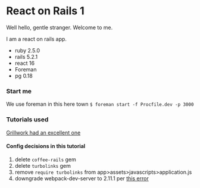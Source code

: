 # React on Rails 1  

Well hello, gentle stranger. Welcome to me.

I am a react on rails app. 

* ruby 2.5.0
* rails 5.2.1
* react 16
* Foreman
* pg 0.18

### Start me
We use foreman in this here town
`$ foreman start -f Procfile.dev -p 3000`


### Tutorials used
[Grillwork had an excellent one](https://blog.grillwork.io/create-a-ruby-on-rails-5-1-application-with-webpack-react-16-and-react-router-e2c16d267f73)

#### Config decisions in this tutorial
1. delete `coffee-rails` gem
2. delete `turbolinks` gem
3. remove `require turbolinks` from app>assets>javascripts>application.js
4. downgrade webpack-dev-server to 2.11.1 per [this error](https://github.com/rails/webpacker/issues/1303)
